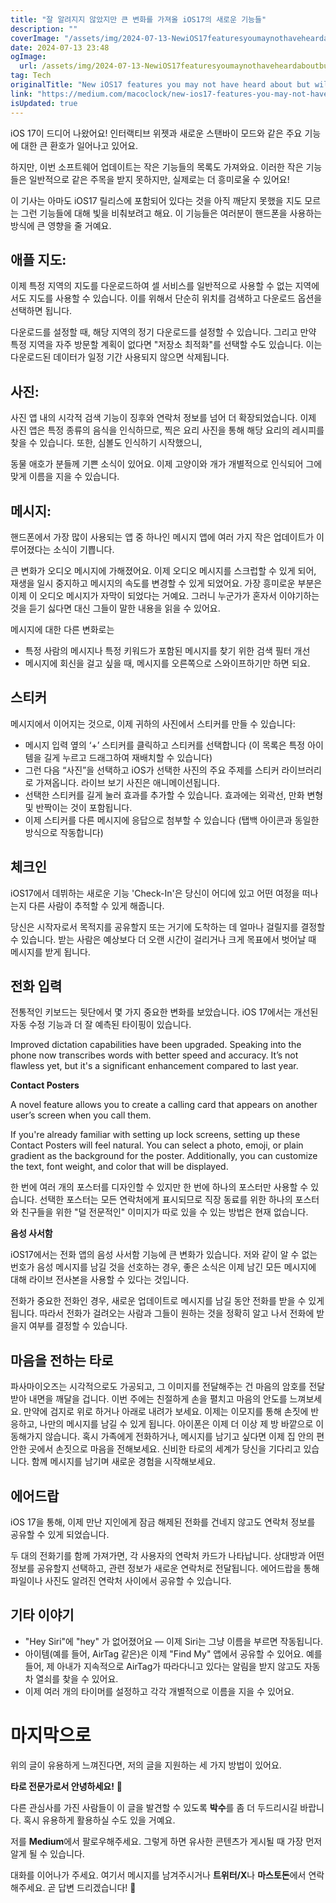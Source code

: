 ```yaml
---
title: "잘 알려지지 않았지만 큰 변화를 가져올 iOS17의 새로운 기능들"
description: ""
coverImage: "/assets/img/2024-07-13-NewiOS17featuresyoumaynothaveheardaboutbutwillmakeabigdifference_0.png"
date: 2024-07-13 23:48
ogImage:
  url: /assets/img/2024-07-13-NewiOS17featuresyoumaynothaveheardaboutbutwillmakeabigdifference_0.png
tag: Tech
originalTitle: "New iOS17 features you may not have heard about but will make a big difference"
link: "https://medium.com/macoclock/new-ios17-features-you-may-not-have-heard-about-but-will-make-a-big-difference-da890c899a9d"
isUpdated: true
---
```


iOS 17이 드디어 나왔어요! 인터랙티브 위젯과 새로운 스탠바이 모드와 같은 주요 기능에 대한 큰 환호가 일어나고 있어요.

하지만, 이번 소프트웨어 업데이트는 작은 기능들의 목록도 가져와요. 이러한 작은 기능들은 일반적으로 같은 주목을 받지 못하지만, 실제로는 더 흥미로울 수 있어요!

이 기사는 아마도 iOS17 릴리스에 포함되어 있다는 것을 아직 깨닫지 못했을 지도 모르는 그런 기능들에 대해 빛을 비춰보려고 해요. 이 기능들은 여러분이 핸드폰을 사용하는 방식에 큰 영향을 줄 거예요.

<!-- cozy-coder - 수평 -->

<ins class="adsbygoogle"
     style="display:block"
     data-ad-client="ca-pub-4877378276818686"
     data-ad-slot="1107185301"
     data-ad-format="auto"
     data-full-width-responsive="true"></ins>

<script>
     (adsbygoogle = window.adsbygoogle || []).push({});
</script>

## 애플 지도:

이제 특정 지역의 지도를 다운로드하여 셀 서비스를 일반적으로 사용할 수 없는 지역에서도 지도를 사용할 수 있습니다. 이를 위해서 단순히 위치를 검색하고 다운로드 옵션을 선택하면 됩니다.

다운로드를 설정할 때, 해당 지역의 정기 다운로드를 설정할 수 있습니다. 그리고 만약 특정 지역을 자주 방문할 계획이 없다면 "저장소 최적화"를 선택할 수도 있습니다. 이는 다운로드된 데이터가 일정 기간 사용되지 않으면 삭제됩니다.

## 사진:

<!-- cozy-coder - 수평 -->

<ins class="adsbygoogle"
     style="display:block"
     data-ad-client="ca-pub-4877378276818686"
     data-ad-slot="1107185301"
     data-ad-format="auto"
     data-full-width-responsive="true"></ins>

<script>
     (adsbygoogle = window.adsbygoogle || []).push({});
</script>

사진 앱 내의 시각적 검색 기능이 징후와 연락처 정보를 넘어 더 확장되었습니다. 이제 사진 앱은 특정 종류의 음식을 인식하므로, 찍은 요리 사진을 통해 해당 요리의 레시피를 찾을 수 있습니다. 또한, 심볼도 인식하기 시작했으니,

동물 애호가 분들께 기쁜 소식이 있어요. 이제 고양이와 개가 개별적으로 인식되어 그에 맞게 이름을 지을 수 있습니다.

## 메시지:

핸드폰에서 가장 많이 사용되는 앱 중 하나인 메시지 앱에 여러 가지 작은 업데이트가 이루어졌다는 소식이 기쁩니다.

<!-- cozy-coder - 수평 -->

<ins class="adsbygoogle"
     style="display:block"
     data-ad-client="ca-pub-4877378276818686"
     data-ad-slot="1107185301"
     data-ad-format="auto"
     data-full-width-responsive="true"></ins>

<script>
     (adsbygoogle = window.adsbygoogle || []).push({});
</script>

큰 변화가 오디오 메시지에 가해졌어요. 이제 오디오 메시지를 스크럽할 수 있게 되어, 재생을 일시 중지하고 메시지의 속도를 변경할 수 있게 되었어요. 가장 흥미로운 부분은 이제 이 오디오 메시지가 자막이 되었다는 거예요. 그러니 누군가가 혼자서 이야기하는 것을 듣기 싫다면 대신 그들이 말한 내용을 읽을 수 있어요.

메시지에 대한 다른 변화로는

- 특정 사람의 메시지나 특정 키워드가 포함된 메시지를 찾기 위한 검색 필터 개선
- 메시지에 회신을 걸고 싶을 때, 메시지를 오른쪽으로 스와이프하기만 하면 되요.

<!-- cozy-coder - 수평 -->

<ins class="adsbygoogle"
     style="display:block"
     data-ad-client="ca-pub-4877378276818686"
     data-ad-slot="1107185301"
     data-ad-format="auto"
     data-full-width-responsive="true"></ins>

<script>
     (adsbygoogle = window.adsbygoogle || []).push({});
</script>

## 스티커

메시지에서 이어지는 것으로, 이제 귀하의 사진에서 스티커를 만들 수 있습니다:

- 메시지 입력 옆의 ‘+’ 스티커를 클릭하고 스티커를 선택합니다 (이 목록은 특정 아이템을 길게 누르고 드래그하여 재배치할 수 있습니다)
- 그런 다음 “사진”을 선택하고 iOS가 선택한 사진의 주요 주제를 스티커 라이브러리로 가져옵니다. 라이브 보기 사진은 애니메이션됩니다.
- 선택한 스티커를 길게 눌러 효과를 추가할 수 있습니다. 효과에는 외곽선, 만화 변형 및 반짝이는 것이 포함됩니다.
- 이제 스티커를 다른 메시지에 응답으로 첨부할 수 있습니다 (탭백 아이콘과 동일한 방식으로 작동합니다)

## 체크인

<!-- cozy-coder - 수평 -->

<ins class="adsbygoogle"
     style="display:block"
     data-ad-client="ca-pub-4877378276818686"
     data-ad-slot="1107185301"
     data-ad-format="auto"
     data-full-width-responsive="true"></ins>

<script>
     (adsbygoogle = window.adsbygoogle || []).push({});
</script>

iOS17에서 데뷔하는 새로운 기능 'Check-In'은 당신이 어디에 있고 어떤 여정을 떠나는지 다른 사람이 추적할 수 있게 해줍니다.

당신은 시작자로서 목적지를 공유할지 또는 거기에 도착하는 데 얼마나 걸릴지를 결정할 수 있습니다. 받는 사람은 예상보다 더 오랜 시간이 걸리거나 크게 목표에서 벗어날 때 메시지를 받게 됩니다.

## 전화 입력

전통적인 키보드는 뒷단에서 몇 가지 중요한 변화를 보았습니다. iOS 17에서는 개선된 자동 수정 기능과 더 잘 예측된 타이핑이 있습니다.

<!-- cozy-coder - 수평 -->

<ins class="adsbygoogle"
     style="display:block"
     data-ad-client="ca-pub-4877378276818686"
     data-ad-slot="1107185301"
     data-ad-format="auto"
     data-full-width-responsive="true"></ins>

<script>
     (adsbygoogle = window.adsbygoogle || []).push({});
</script>

Improved dictation capabilities have been upgraded. Speaking into the phone now transcribes words with better speed and accuracy. It’s not flawless yet, but it's a significant enhancement compared to last year.

**Contact Posters**

A novel feature allows you to create a calling card that appears on another user’s screen when you call them.

If you're already familiar with setting up lock screens, setting up these Contact Posters will feel natural. You can select a photo, emoji, or plain gradient as the background for the poster. Additionally, you can customize the text, font weight, and color that will be displayed.

<!-- cozy-coder - 수평 -->

<ins class="adsbygoogle"
     style="display:block"
     data-ad-client="ca-pub-4877378276818686"
     data-ad-slot="1107185301"
     data-ad-format="auto"
     data-full-width-responsive="true"></ins>

<script>
     (adsbygoogle = window.adsbygoogle || []).push({});
</script>

한 번에 여러 개의 포스터를 디자인할 수 있지만 한 번에 하나의 포스터만 사용할 수 있습니다. 선택한 포스터는 모든 연락처에게 표시되므로 직장 동료를 위한 하나의 포스터와 친구들을 위한 "덜 전문적인" 이미지가 따로 있을 수 있는 방법은 현재 없습니다.

**음성 사서함**

iOS17에서는 전화 앱의 음성 사서함 기능에 큰 변화가 있습니다. 저와 같이 알 수 없는 번호가 음성 메시지를 남길 것을 선호하는 경우, 좋은 소식은 이제 남긴 모든 메시지에 대해 라이브 전사본을 사용할 수 있다는 것입니다.

전화가 중요한 전화인 경우, 새로운 업데이트로 메시지를 남길 동안 전화를 받을 수 있게 됩니다. 따라서 전화가 걸려오는 사람과 그들이 원하는 것을 정확히 알고 나서 전화에 받을지 여부를 결정할 수 있습니다.

<!-- cozy-coder - 수평 -->

<ins class="adsbygoogle"
     style="display:block"
     data-ad-client="ca-pub-4877378276818686"
     data-ad-slot="1107185301"
     data-ad-format="auto"
     data-full-width-responsive="true"></ins>

<script>
     (adsbygoogle = window.adsbygoogle || []).push({});
</script>

## 마음을 전하는 타로

파사마이오즈는 시각적으로도 가공되고, 그 이미지를 전달해주는 건 마음의 암호를 전달받아 내면을 깨달을 겁니다. 이번 주에는 친절하게 손을 펼치고 마음의 안도를 느껴보세요. 만약에 검지로 위로 하거나 아래로 내려가 보세요. 이제는 이모지를 통해 손짓에 반응하고, 나만의 메시지를 남길 수 있게 됩니다. 아이폰은 이제 더 이상 제 방 바깥으로 이동해가지 않습니다. 혹시 가족에게 전화하거나, 메시지를 남기고 싶다면 이제 집 안의 편안한 곳에서 손짓으로 마음을 전해보세요. 신비한 타로의 세계가 당신을 기다리고 있습니다. 함께 메시지를 남기며 새로운 경험을 시작해보세요.

<!-- cozy-coder - 수평 -->

<ins class="adsbygoogle"
     style="display:block"
     data-ad-client="ca-pub-4877378276818686"
     data-ad-slot="1107185301"
     data-ad-format="auto"
     data-full-width-responsive="true"></ins>

<script>
     (adsbygoogle = window.adsbygoogle || []).push({});
</script>

## 에어드랍

iOS 17을 통해, 이제 만난 지인에게 잠금 해제된 전화를 건네지 않고도 연락처 정보를 공유할 수 있게 되었습니다.

두 대의 전화기를 함께 가져가면, 각 사용자의 연락처 카드가 나타납니다. 상대방과 어떤 정보를 공유할지 선택하고, 관련 정보가 새로운 연락처로 전달됩니다. 에어드랍을 통해 파일이나 사진도 알려진 연락처 사이에서 공유할 수 있습니다.

<!-- cozy-coder - 수평 -->

<ins class="adsbygoogle"
     style="display:block"
     data-ad-client="ca-pub-4877378276818686"
     data-ad-slot="1107185301"
     data-ad-format="auto"
     data-full-width-responsive="true"></ins>

<script>
     (adsbygoogle = window.adsbygoogle || []).push({});
</script>

## 기타 이야기

- "Hey Siri"에 "hey" 가 없어졌어요 — 이제 Siri는 그냥 이름을 부르면 작동됩니다.
- 아이템(예를 들어, AirTag 같은)은 이제 "Find My" 앱에서 공유할 수 있어요. 예를 들어, 제 아내가 지속적으로 AirTag가 따라다니고 있다는 알림을 받지 않고도 자동차 열쇠를 찾을 수 있어요.
- 이제 여러 개의 타이머를 설정하고 각각 개별적으로 이름을 지을 수 있어요.

# 마지막으로

위의 글이 유용하게 느껴진다면, 저의 글을 지원하는 세 가지 방법이 있어요.

<!-- cozy-coder - 수평 -->

<ins class="adsbygoogle"
     style="display:block"
     data-ad-client="ca-pub-4877378276818686"
     data-ad-slot="1107185301"
     data-ad-format="auto"
     data-full-width-responsive="true"></ins>

<script>
     (adsbygoogle = window.adsbygoogle || []).push({});
</script>

**타로 전문가로서 안녕하세요!** 🌟

다른 관심사를 가진 사람들이 이 글을 발견할 수 있도록 **박수**를 좀 더 두드리시길 바랍니다. 혹시 유용하게 활용하실 수도 있을 거예요.

저를 **Medium**에서 팔로우해주세요. 그렇게 하면 유사한 콘텐츠가 게시될 때 가장 먼저 알게 될 수 있습니다.

대화를 이어나가 주세요. 여기서 메시지를 남겨주시거나 **트위터/X**나 **마스토돈**에서 연락해주세요. 곧 답변 드리겠습니다! 🌺

